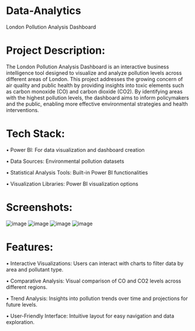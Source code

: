 # Data-Analytics
London Pollution Analysis Dashboard
# Project Description:
The London Pollution Analysis Dashboard is an interactive business intelligence tool designed to visualize and analyze pollution levels across different areas of London. This project addresses the growing concern of air quality and public health by providing insights into toxic elements such as carbon monoxide (CO) and carbon dioxide (CO2). By identifying areas with the highest pollution levels, the dashboard aims to inform policymakers and the public, enabling more effective environmental strategies and health interventions.
# Tech Stack:
• Power BI: For data visualization and dashboard creation

• Data Sources: Environmental pollution datasets

• Statistical Analysis Tools: Built-in Power BI functionalities

• Visualization Libraries: Power BI visualization options
# Screenshots:
![image](https://github.com/user-attachments/assets/c1c94b0c-6036-4da1-b4c0-c3a550fc98bb)
![image](https://github.com/user-attachments/assets/2fae40da-0412-48a6-8afb-9eee14294fd7)
![image](https://github.com/user-attachments/assets/2b822439-7b8b-417b-9d1d-4a3097b2292d)
![image](https://github.com/user-attachments/assets/3850fcb4-32f1-467d-b39a-5af40a57d1ca)






# Features:
• Interactive Visualizations: Users can interact with charts to filter data by area and pollutant type.

• Comparative Analysis: Visual comparison of CO and CO2 levels across different regions.

• Trend Analysis: Insights into pollution trends over time and projections for future levels.

• User-Friendly Interface: Intuitive layout for easy navigation and data exploration.
